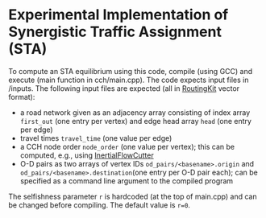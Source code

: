 # Experimental Implementation of Synergistic Traffic Assignment (STA)

To compute an STA equilibrium using this code, compile (using GCC) and execute (main function in cch/main.cpp).
The code expects input files in <project-root>/inputs. 
The following input files are expected (all in [RoutingKit](https://github.com/RoutingKit/RoutingKit) vector format):
* a road network given as an adjacency array consisting of index array `first_out` (one entry per vertex) and edge head array `head` (one entry per edge)
* travel times `travel_time` (one value per edge)
* a CCH node order `node_order` (one value per vertex); this can be computed, e.g., using [InertialFlowCutter](https://github.com/kit-algo/InertialFlowCutter)
* O-D pairs as two arrays of vertex IDs `od_pairs/<basename>.origin` and `od_pairs/<basename>.destination`(one entry per O-D pair each); <basename> can be specified as a command line argument to the compiled program

The selfishness parameter `r` is hardcoded (at the top of main.cpp) and can be changed before compiling. The default value is `r=0`. 
